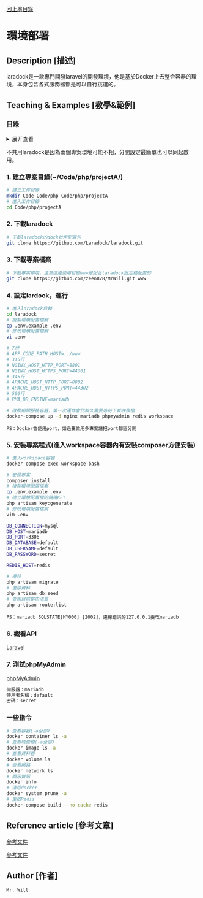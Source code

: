 [回上層目錄](../README.md)

# 環境部署

## **Description [描述]**
laradock是一款專門開發laravel的開發環境，他是基於Docker上去整合容器的環境，本身包含各式服務器都是可以自行挑選的。

## **Teaching & Examples [教學&範例]**
### 目錄
<details>
<summary>展开查看</summary>
<pre><code>
└── Code
    └── php
        ├── projectA(專案Ａ)
        │   ├── laradock
        │   │   └── .env
        │   └── www
        │       ├── .env
        │       └── public
        │           └── index.php
        └── projectB(專案B)
            ├── laradock
            │   └── .env
            └── www
                ├── .env
                └── public
                    └── index.php
</code></pre>
</details>

不共用laradock是因為兩個專案環境可能不相，分開設定最簡單也可以同起啟用。

### 1. 建立專案目錄(~/Code/php/projectA/)
```bash
# 建立工作目錄
mkdir Code Code/php Code/php/projectA
# 進入工作目錄
cd Code/php/projectA
```

### 2. 下載laradock
```bash
# 下載laradock的dock啟用配置包
git clone https://github.com/Laradock/laradock.git
```

### 3. 下載專案檔案
```bash
# 下載專案環境，注意這邊使用目錄www是配合laradock設定檔配置的
git clone https://github.com/zeen828/MrWill.git www
```

### 4. 設定lardock，運行
```bash
# 進入laradock目錄
cd laradock
# 複製環境配置檔案
cp .env.example .env
# 修改環境配置檔案
vi .env

# 7行
# APP_CODE_PATH_HOST=../www
# 315行
# NGINX_HOST_HTTP_PORT=8801
# NGINX_HOST_HTTPS_PORT=44301
# 345行
# APACHE_HOST_HTTP_PORT=8802
# APACHE_HOST_HTTPS_PORT=44302
# 500行
# PMA_DB_ENGINE=mariadb

# 啟動相關服務容器，第一次運作會比較久需要等待下載映像檔
docker-compose up -d nginx mariadb phpmyadmin redis workspace
```

`PS：Docker會使用port，如過要啟用多專案請把port都區分開`

### 5. 安裝專案程式(進入workspace容器內有安裝composer方便安裝)
```bash
# 進入workspace容器
docker-compose exec workspace bash

# 安裝專案
composer install
# 複製環境配置檔案
cp .env.example .env
# 建立環境配置檔的隨機KEY
php artisan key:generate
# 修改環境配置檔案
vim .env

DB_CONNECTION=mysql
DB_HOST=mariadb
DB_PORT=3306
DB_DATABASE=default
DB_USERNAME=default
DB_PASSWORD=secret

REDIS_HOST=redis

# 遷移
php artisan migrate
# 遷移資料
php artisan db:seed
# 查詢目前路由清單
php artisan route:list
```

`PS：mariadb SQLSTATE[HY000] [2002]，連線錯誤的127.0.0.1要改mariadb`

### 6. 觀看API
[Laravel](http://localhost:8801/)

### 7. 測試phpMyAdmin
[phpMyAdmin](http://localhost:8081/)
```txt
伺服器：mariadb
使用者名稱：default
密碼：secret
```

### 一些指令
```bash
# 查看容器(-a全部)
docker container ls -a
# 查看映像檔(-a全部)
docker image ls -a
# 查看資料卷
docker volume ls
# 查看網路
docker network ls
# 顯示資訊
docker info
# 清除docker
docker system prune -a
# 重啟Redis
docker-compose build --no-cache redis
```

## **Reference article [參考文章]**
[參考文件](https://laradock.io/)

[參考文件](https://ithelp.ithome.com.tw/articles/10194127)

## **Author [作者]**
`Mr. Will`

